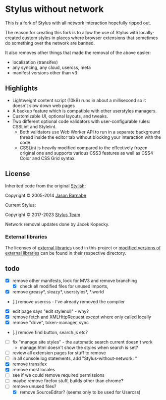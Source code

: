 # Stylus without network

This is a fork of Stylus with all network interaction hopefully ripped out.

The reason for creating this fork is to allow the use of Stylus with
locally-created custom styles in places where browser extensions that
sometimes do something over the network are banned.

It also removes other things that made the removal of the above easier:

- localization (transifex)
- any syncing, any cloud, usercss, meta
- manifest versions other than v3

## Highlights

- Lightweight content script (10kB) runs in about a millisecond so it doesn't slow down web pages
- A backup feature which is compatible with other userstyles managers.
- Customizable UI, optional layouts, and tweaks.
- Two different optional code validators with user-configurable rules: CSSLint and Stylelint.
  - Both validators use Web Worker API to run in a separate background thread inside the editor tab without blocking your interaction with the code.
  - CSSLint is heavily modified compared to the effectively frozen original one and supports various CSS3 features as well as CSS4 Color and CSS Grid syntax.

## License

Inherited code from the original [Stylish](https://github.com/stylish-userstyles/stylish/):

Copyright &copy; 2005-2014 [Jason Barnabe](jason.barnabe@gmail.com)

Current Stylus:

Copyright &copy; 2017-2023 [Stylus Team](https://github.com/openstyles/stylus/graphs/contributors)

Network removal updates done by Jacek Kopecky.

### External libraries

The licenses of [external libraries](./vendor) used in this project or [modified versions of external libraries](./vendor-overwrites) can be found in their respective directory.

## todo

- [x] remove other manifests, look for MV3 and remove branching
  - [x] check all modified files for unused imports,
- [x] remove greasy*, sleazy*, userstyles*, *.world
- [.] remove usercss - I've already removed the compiler
- [x] edit page says "edit stylenull" - why?
- [x] remove fetch and XMLHttpRequest except where only called locally
- [x] remove "drive", token-manager, sync
- [.] remove find button, search.js etc?
- [ ] fix "manage site styles" - the automatic search current doesn't work
  - manage.html doesn't show the styles when search is set?
- [ ] review all extension pages for stuff to remove
- [ ] in all console.log statements, add "Stylus-without-network: "
- [x] remove transifex
- [x] remove most locales
- [ ] see if we could remove required permissions
- [ ] maybe remove firefox stuff, builds other than chrome?
- [ ] remove unused files?
  - [x] remove SourceEditor? (seems only to be used for Usercss)
